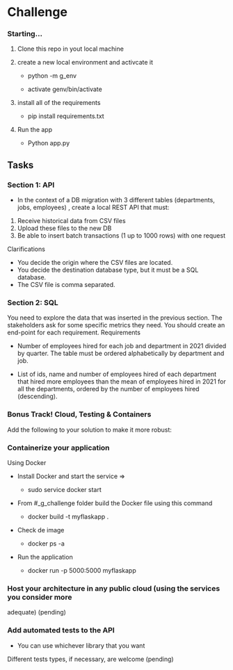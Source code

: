 
# Challenge

### Starting...

1. Clone this repo in yout local machine

2. create a new local environment and activcate it

    - python -m g_env 

    - activate genv/bin/activate

3. install all of the requirements

    - pip install requirements.txt

4. Run the app
    - Python app.py

## Tasks

### Section 1: API

-  In the context of a DB migration with 3 different tables (departments, jobs, employees) , create
a local REST API that must:

1. Receive historical data from CSV files
2. Upload these files to the new DB
3. Be able to insert batch transactions (1 up to 1000 rows) with one request


Clarifications
- You decide the origin where the CSV files are located.
- You decide the destination database type, but it must be a SQL database.
- The CSV file is comma separated.

### Section 2: SQL
You need to explore the data that was inserted in the previous section. The stakeholders ask
for some specific metrics they need. You should create an end-point for each requirement.
Requirements

- Number of employees hired for each job and department in 2021 divided by quarter. The
table must be ordered alphabetically by department and job.


- List of ids, name and number of employees hired of each department that hired more
employees than the mean of employees hired in 2021 for all the departments, ordered
by the number of employees hired (descending).

### Bonus Track! Cloud, Testing & Containers
Add the following to your solution to make it more robust:

### Containerize your application

Using Docker

- Install Docker and start the service =>
    - sudo service docker start

- From #_g_challenge folder build the Docker file using this command
    - docker build -t myflaskapp .

- Check de image
    - docker ps -a

- Run the application
    - docker run -p 5000:5000 myflaskapp

### Host your architecture in any public cloud (using the services you consider more
adequate) (pending)

### Add automated tests to the API
- You can use whichever library that you want

Different tests types, if necessary, are welcome (pending)


